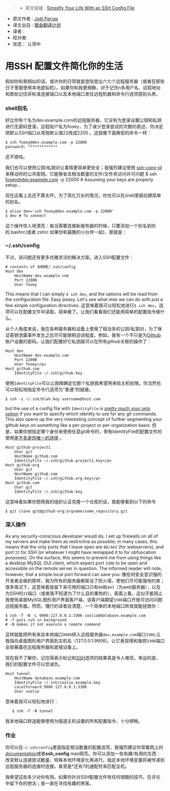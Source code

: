 >* 原文链接 : [Simplify Your Life With an SSH Config File](http://nerderati.com/2011/03/17/simplify-your-life-with-an-ssh-config-file/)
* 原文作者 : [Joël Perras](http://nerderati.com/about/)
* 译文出自 : [掘金翻译计划](https://github.com/xitu/gold-miner)
* 译者 : 
* 校对者: 
* 状态： 认领中

# 用SSH  配置文件简化你的生活

假如你和我相似的话，或许你的日常就是登陆登出六七个远程服务器（或者在那些日子里面使用本地虚拟机）。如果你和我更相像，对于记住n多用户名、远程地址和那些记住非标准连接端口以及本地端口发往远程机器和命令行选项感到头疼。

### shell别名

好比你有个名为dev.example.com的远程服务器，它没有为登录设置公钥和私钥进行无密码登录。远程账户名为fooey，为了减少登录尝试的次数的表述，你决定把默认SSH端口从常规默认值22改成2200 。这就像下面典型的命令一样：

    $ ssh fooey@dev.example.com -p 22000
    password: *************

还不错哈。

我们也可以使用公钥/私钥对让事情更简单更安全；我强烈建议使用 [ssh-copy-id](http://linux.die.net/man/1/ssh-copy-id)来移动你的公共密钥。它能够省去相当数量的文件/文件夹访问许可问题
    $ ssh fooey@dev.example.com -p 22000
    # Assuming your keys are properly setup…

现在这看上去还不算太坏。为了简化冗长的情况，你也可以在shell里面创建简单的别名。

    $ alias dev='ssh fooey@dev.example.com -p 22000'
    $ dev # To connect

这个操作惊人地漂亮：每当需要连接新服务器的时候，只要添加一个别名到你的.bashrc(或者.zshrc 如果你和最酷的小伙伴一起)，那就是：

### ~/.ssh/config

不过，该问题还有更多优雅灵活的解决方案。进入SSH配置文件：

    # contents of $HOME/.ssh/config
    Host dev
        HostName dev.example.com
        Port 22000
        User fooey

This means that I can simply `$ ssh dev`, and the options will be read from the configuration file. Easy peasy. Let's see what else we can do with just a few simple configuration directives.
这意味着我可以轻松地进行`$ ssh dev`，选项可以在配置文件中读取。简单极了。让我们看看我们还能用简单的配置指令做什么。


从个人角度来说，我在各种服务器和设备上使用了相当多的公钥/私钥对，为了保证密钥泄露事件发生之后尽可能限制迫话程度。例如，我有一个不只是为[Github](https://github.com/jperras) 账户设置的密码。让我们配置好它私钥就可以在所有github关联的操作了：

    Host dev
        HostName dev.example.com
        Port 22000
        User fooey</p>
    Host github.com
        IdentityFile ~/.ssh/github.key


使用`IdentityFile`可以让我精确定位那个私钥我希望用来给主机权限。你当然也可以轻松地指定命令行选项为”普通“的链接。

    $ ssh -i ~/.ssh/blah.key username@host.com


but the use of a config file with `IdentityFile` is [pretty much your only option](https://git.wiki.kernel.org/index.php/GitTips#How_to_pass_ssh_options_in_git.3F) if you want to specify which identity to use for any git commands. This also opens up the very interesting concept of further segmenting your github keys on something like a per-project or per-organization basis:
但是，如果你想指定哪个身份来使用任意git命令时，带有IdentityFile的配置文件的使用[差不多是你唯一的选择](https://git.wiki.kernel.org/index.php/GitTips#How_to_pass_ssh_options_in_git.3F) 。

    Host github-project1
        User git
        HostName github.com
        IdentityFile ~/.ssh/github.project1.key</p>
    Host github-org
        User git
        HostName github.com
        IdentityFile ~/.ssh/github.org.key</p>
    Host github.com
        User git
        IdentityFile ~/.ssh/github.key


这意味着如果你想用我的组织认证克隆一个仓库的话，我能够看到以下的命令


    $ git clone git@github-org:orgname/some_repository.git


### 深入操作

As any security-conscious developer would do, I set up firewalls on all of my servers and make them as restrictive as possible; in many cases, this means that the only ports that I leave open are `80/443` (for webservers), and port `22` for SSH (or whatever I might have remapped it to for obfuscation purposes). On the surface, this seems to prevent me from using things like a desktop MySQL GUI client, which expect port `3306` to be open and accessible on the remote server in question. The informed reader will note, however, that a simple local port forward can save you:
像任何安全意识强的开发者会做的那样，我为所有的服务器都架设了防火墙，使他们尽可能强地约束；很多情况下，这意味着我留下来可用的端口只有`80`和`443`（为web服务器），以及为SSH的`22`端口（或者我不知道为了什么目的重构的）。表面上看，这似乎能阻止我使用桌面MySQL图形用户界面客户端，该客户端期望`3306`端口开放可访问问题远程服务器。然而，懂行的读者会清楚，一个简单的本地端口转发就能拯救你：

    $ ssh -f -N -L 9906:127.0.0.1:3306 coolio@database.example.com
    # -f puts ssh in background
    # -N makes it not execute a remote command



这样就能把所有来自本地端口`9906`转入远程服务器`dev.example.com`端口`3306`,让我指向桌面图形用户界面到主机名（127.0.0.1:9906)，让它表现得和我把`3306`端口全部暴露在远程服务器和直接设备上。


现在我不了解你，记住得表示标记和[SSH](http://linux.die.net/man/1/ssh)选项的结果真是令人难受。幸运的是，我们的配置文件可以您减负。

    Host tunnel
        HostName database.example.com
        IdentityFile ~/.ssh/coolio.example.key
        LocalForward 9906 127.0.0.1:3306
        User coolio



意味着我可以轻松地进行：
```
   $ ssh -f -N tunnel

```
我本地端口转送能够使用为隧道主机设置的所有配置指令，十分顺畅。

### 作业


你可以在`~/.ssh/config`里面指定相当数量的配置选项，我强烈建议你常看网上的[documentation](http://linux.die.net/man/5/ssh_config)或者**ssh_config** man网页。你可以添加一些有趣/有用的东西：改变默认连接尝试数量、特殊本地环境变化再进行。指定本地环境变量将被传递到远程服务器的连接时连接。甚至是*还有?的通配符来匹配主机。


我希望这些多少对你有用。如果你针对SSH配置文件有任何很酷的技巧，在评论中留下你的想法；我一直在寻找有趣的黑客。
